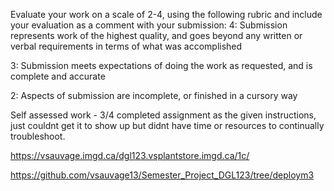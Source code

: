 Evaluate your work on a scale of 2-4, using the following rubric and include your evaluation as a comment with your submission:
4: Submission represents work of the highest quality, and goes beyond any written or verbal requirements in terms of what was accomplished

3: Submission meets expectations of doing the work as requested, and is complete and accurate

2: Aspects of submission are incomplete, or finished in a cursory way

Self assessed work - 3/4 completed assignment as the given instructions, just couldnt get it to show up but didnt have time or resources to continually troubleshoot. 

https://vsauvage.imgd.ca/dgl123.vsplantstore.imgd.ca/1c/

https://github.com/vsauvage13/Semester_Project_DGL123/tree/deploym3